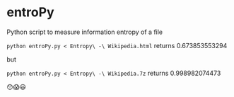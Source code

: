 # entroPy
Python script to measure information entropy of a file

`python entroPy.py < Entropy\ -\ Wikipedia.html` returns 0.673853553294

but

`python entroPy.py < Entropy\ -\ Wikipedia.7z` returns 0.998982074473

:hushed::scream::smiley:
